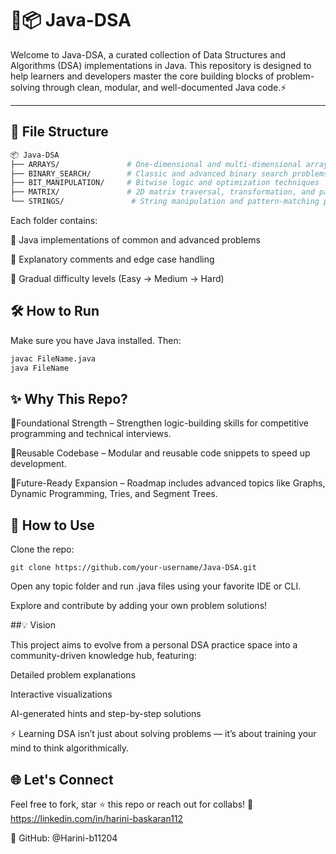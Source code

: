 # 🚀📦 Java-DSA

Welcome to Java-DSA, a curated collection of Data Structures and Algorithms (DSA) implementations in Java.
This repository is designed to help learners and developers master the core building blocks of problem-solving through clean, modular, and well-documented Java code.⚡

---

## 📁 File Structure

```bash
📦 Java-DSA
├── ARRAYS/               # One-dimensional and multi-dimensional array problems
├── BINARY_SEARCH/        # Classic and advanced binary search problems
├── BIT_MANIPULATION/     # Bitwise logic and optimization techniques
├── MATRIX/               # 2D matrix traversal, transformation, and pathfinding
└── STRINGS/               # String manipulation and pattern-matching problems
```
Each folder contains:

🔹 Java implementations of common and advanced problems

🔹 Explanatory comments and edge case handling

🔹 Gradual difficulty levels (Easy → Medium → Hard)

## 🛠️ How to Run
Make sure you have Java installed. Then:
```bash
javac FileName.java
java FileName
```

## ✨ Why This Repo?

🔹Foundational Strength – Strengthen logic-building skills for competitive programming and technical interviews.

🔹Reusable Codebase – Modular and reusable code snippets to speed up development.

🔹Future-Ready Expansion – Roadmap includes advanced topics like Graphs, Dynamic Programming, Tries, and Segment Trees.

## 🧠 How to Use

Clone the repo:
```
git clone https://github.com/your-username/Java-DSA.git
```
Open any topic folder and run .java files using your favorite IDE or CLI.

Explore and contribute by adding your own problem solutions!

##💡 Vision

This project aims to evolve from a personal DSA practice space into a community-driven knowledge hub, featuring:

Detailed problem explanations

Interactive visualizations

AI-generated hints and step-by-step solutions

⚡ Learning DSA isn’t just about solving problems — it’s about training your mind to think algorithmically.

## 🌐 Let's Connect
Feel free to fork, star ⭐ this repo or reach out for collabs!
🔗 https://linkedin.com/in/harini-baskaran112

🐙 GitHub: @Harini-b11204
